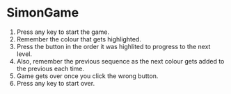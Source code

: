 # SimonGame

1. Press any key to start the game.
2. Remember the colour that gets highlighted.
3. Press the button in the order it was highlited to progress to the next level.
4. Also, remember the previous sequence as the next colour gets added to the previous each time.
5. Game gets over once you click the wrong button.
6. Press any key to start over.
